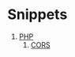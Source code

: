 # Snippets 

1. [PHP](https://github.com/rdarius/snippets/tree/master/php)
   1. [CORS](https://github.com/rdarius/snippets/tree/master/php/cors)


